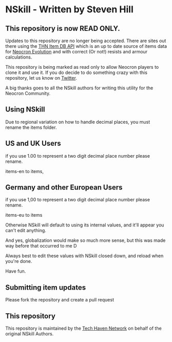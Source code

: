 # NSkill - Written by Steven Hill

## This repository is now READ ONLY.

Updates to this repository are no longer being accepted. There are sites out there using the
[THN Item DB API] which is an up to date source of items data for [Neocron Evolution] and with correct (Or not!)
resists and armour calculations.

This repository is being marked as read only to allow Neocron players to clone it and use it. If you do decide
to do something crazy with this repository, let us know on [Twitter].

A big thanks goes to all the NSkill authors for writing this utility for the Neocron Community.

## Using NSkill

Due to regional variation on how to handle decimal places, you must rename the items folder.

## US and UK Users

if you use 1.00 to represent a two digit decimal place number please rename.

items-en to items, 

## Germany and other European Users

if you use 1,00 to represent a two digit decimal place number please rename.

items-eu to items

Otherwise NSkill will default to using its internal values, and it'll appear you can't edit anything.

And yes, globalization would make so much more sense, but this was made way before that occurred to me D

Always best to edit these values with NSkill closed down, and reload when you're done.

Have fun.

## Submitting item updates

Please fork the repository and create a pull request

## This repository

This repository is maintained by the [Tech Haven Network] on behalf of the original NSkill Authors.

[THN Item DB API]: https://wiki.techhaven.org/THNapi:Main_Page
[Tech Haven Network]: https://www.techhaven.org
[Neocron Evolution]: https://www.neocron-game.com/
[Twitter]: https://twitter.com/techhaven